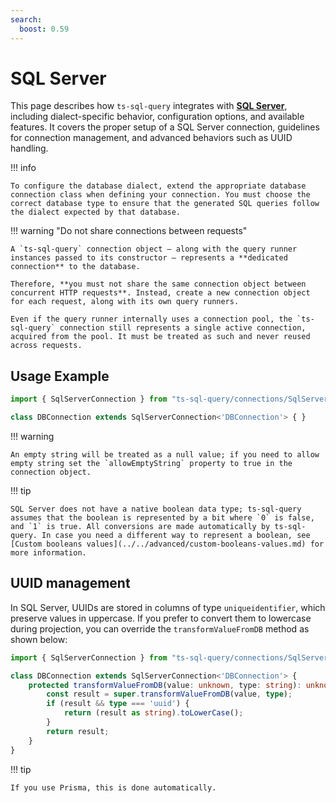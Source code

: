 ```yaml
---
search:
  boost: 0.59
---
```

# SQL Server

This page describes how `ts-sql-query` integrates with **[SQL Server](https://www.microsoft.com/en/sql-server)**, including dialect-specific behavior, configuration options, and available features. It covers the proper setup of a SQL Server connection, guidelines for connection management, and advanced behaviors such as UUID handling.

!!! info

    To configure the database dialect, extend the appropriate database connection class when defining your connection. You must choose the correct database type to ensure that the generated SQL queries follow the dialect expected by that database.

!!! warning "Do not share connections between requests"

    A `ts-sql-query` connection object — along with the query runner instances passed to its constructor — represents a **dedicated connection** to the database.

    Therefore, **you must not share the same connection object between concurrent HTTP requests**. Instead, create a new connection object for each request, along with its own query runners.

    Even if the query runner internally uses a connection pool, the `ts-sql-query` connection still represents a single active connection, acquired from the pool. It must be treated as such and never reused across requests.

## Usage Example

```ts
import { SqlServerConnection } from "ts-sql-query/connections/SqlServerConnection";

class DBConnection extends SqlServerConnection<'DBConnection'> { }
```

!!! warning

    An empty string will be treated as a null value; if you need to allow empty string set the `allowEmptyString` property to true in the connection object.

!!! tip

    SQL Server does not have a native boolean data type; ts-sql-query assumes that the boolean is represented by a bit where `0` is false, and `1` is true. All conversions are made automatically by ts-sql-query. In case you need a different way to represent a boolean, see [Custom booleans values](../../advanced/custom-booleans-values.md) for more information.

## UUID management

In SQL Server, UUIDs are stored in columns of type `uniqueidentifier`, which preserve values in uppercase. If you prefer to convert them to lowercase during projection, you can override the `transformValueFromDB` method as shown below:

```ts
import { SqlServerConnection } from "ts-sql-query/connections/SqlServerConnection";

class DBConnection extends SqlServerConnection<'DBConnection'> { 
    protected transformValueFromDB(value: unknown, type: string): unknown {
        const result = super.transformValueFromDB(value, type);
        if (result && type === 'uuid') {
            return (result as string).toLowerCase();
        }
        return result;
    }
}
```

!!! tip

    If you use Prisma, this is done automatically.
